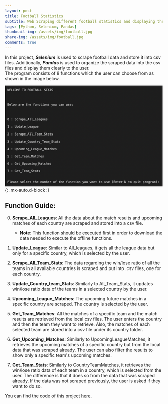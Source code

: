 ```yaml
---
layout: post
title: Football Statistics
subtitle: Web Scraping different football statistics and displaying them
tags: [Python, Selenium, Pandas]
thumbnail-img: /assets/img/football.jpg
share-img: /assets/img/football.jpg
comments: true
---
```


In this project, ***Selenium*** is used to scrape football data and store it into csv files. Additionally, ***Pandas*** is used to organize the scraped data into the csv files and display them clearly to the user.  
The program consists of 8 functions which the user can choose from as shown in the image below.  

![image](/assets/img/FootballStats_home.png){: .mx-auto.d-block :}  

## Function Guide:  

0. **Scrape_All_Leagues**: All the data about the match results and upcoming matches of each country are scraped and stored into a csv file.
    - **Note**: This function should be executed first in order to download the data needed to execute the offline functions.  
    

1. **Update_League**: Similar to All_leagues, it gets all the league data but only for a specific country, which is selected by the user.  

2. **Scrape_All_Team_Stats**: The data regarding the win/lose ratio of all the teams in all available countries is scraped and put into .csv files, one for each country.  

3. **Update_Country_team_Stats**: Similarly to All_Team_Stats, it updates win/lose ratio data of the teams in a selected country by the user.  

4. **Upcoming_League_Matches**: The upcoming future matches in a specific country are scraped. The country is selected by the user.  

5. **Get_Team_Matches**: All the matches of a specific team and the match results are retrieved from the local csv files. The user enters the country and then the team they want to retrieve. Also, the matches of each selected team are stored into a csv file under its country folder.  

6. **Get_Upcoming_Matches**: Similarly to UpcomingLeagueMatches, it retrieves the upcoming matches of a specific country but from the local data that was scraped already. The user can also filter the results to show only a specific team's upcoming matches.  

7. **Get_Team_Stats**: Similarly to CountryTeamMatches, it retrieves the win/lose ratio data of each team in a country, which is selected from the user. The difference is that it does so from the data that was scraped already. If the data was not scraped previously, the user is asked if they want to do so.  

You can find the code of this project [here.](https://github.com/AlexAlexandrou/WebScraping_FootballStats)